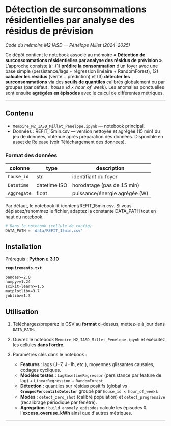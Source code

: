 # Détection de surconsommations résidentielles par analyse des résidus de prévision

*Code du mémoire M2 IASD — Pénélope Millet (2024–2025)*

Ce dépôt contient le notebook associé au mémoire **« Détection de surconsommations résidentielles par analyse des résidus de prévision »**. L’approche consiste à : (1) **prédire la consommation** d’un foyer avec une base simple (persistance/lags + régression linéaire + RandomForest), (2) **calculer les résidus** (vérité − prédiction) et (3) **détecter les surconsommations** via des **seuils de quantiles** calibrés globalement ou par groupes (par défaut : *house\_id × hour\_of\_week*). Les anomalies ponctuelles sont ensuite **agrégées en épisodes** avec le calcul de différentes métriques.

---

## Contenu

* `Memoire_M2_IASD_Millet_Penelope.ipynb` — notebook principal.
*  Données : REFIT_15min.csv — version nettoyée et agrégée (15 min) du jeu de données, obtenue après préparation des données. Disponible en asset de Release (voir Téléchargement des données).
  
### Format des données

| colonne     | type         | description                                    |
| ----------- | ------------ | ---------------------------------------------- |
| `house_id`  | str          | identifiant du foyer                           |
| `Datetime`  | datetime ISO | horodatage (pas de 15 min)                     |
| `Aggregate` | float        | puissance/énergie agrégée (W)                  |

Par défaut, le notebook lit /content/REFIT_15min.csv. Si vous déplacez/renommez le fichier, adaptez la constante DATA_PATH tout en haut du notebook.

```python
# Dans le notebook (cellule de config)
DATA_PATH = 'data/REFIT_15min.csv'
```

## Installation

Prérequis : **Python ≥ 3.10**


**`requirements.txt`**

```txt
pandas>=2.0
numpy>=1.24
scikit-learn>=1.5
matplotlib>=3.7
joblib>=1.3
```

## Utilisation 

1. Téléchargez/preparez le CSV au **format** ci‑dessus, mettez‑le à jour dans `DATA_PATH`.
2. Ouvrez le notebook `Memoire_M2_IASD_Millet_Penelope.ipynb` et exécutez les cellules **dans l’ordre**.
3. Paramètres clés dans le notebook :

   * **Features** : lags (J−7, J−1h, etc.), moyennes glissantes causales, codages cycliques.
   * **Modèles testés** : `LagBaselineRegressor` (persistance par feature de lag) + `LinearRegression` + `RandomForest`
   * **Détection** : quantiles sur résidus positifs (global vs **`GroupedPercentileDetector`** groupé par `house_id × hour_of_week`).
   * **Modes** : `detect_zero_shot` (calibré population) et `detect_progressive` (recalibrage périodique par fenêtre).
   * **Agrégation** : `build_anomaly_episodes` calcule les épisodes & l’**excess\_overuse\_kWh** ainsi que d'autres métriques.


---

